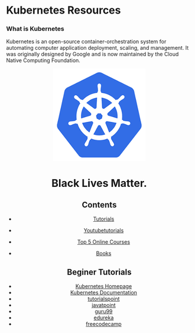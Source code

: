 # Kubernetes Resources
### What is Kubernetes
Kubernetes is an open-source container-orchestration system for automating computer application deployment, scaling, and management. It was originally designed by Google and is now maintained by the Cloud Native Computing Foundation. 

<div align="center">
	<code><img height="250" src="https://raw.githubusercontent.com/github/explore/80688e429a7d4ef2fca1e82350fe8e3517d3494d/topics/kubernetes/kubernetes.png"></code>
</div>
<div align="center">
	
# Black Lives Matter.

## Contents

- [Tutorials](#beginer-tutorials)<br/> 

- [ Youtubetutorials](#beginer-tutorials)<br/> 

- [Top 5 Online Courses](#beginer-tutorials)<br/> 

- [Books](#beginer-tutorials)<br/> 

## Beginer Tutorials

- [Kubernetes Homepage ](https://kubernetes.io/)
- [Kubernetes Documentation](https://kubernetes.io/docs/home/)
- [tutorialspoint](https://www.tutorialspoint.com/kubernetes/index.htm)
- [javatpoint](https://www.javatpoint.com/kubernetes)
- [guru99](https://www.guru99.com/kubernetes-tutorial.html)
- [edureka](https://www.edureka.co/blog/kubernetes-tutorial/)
- [freecodecamp](https://www.freecodecamp.org/news/learn-kubernetes-in-under-3-hours-a-detailed-guide-to-orchestrating-containers-114ff420e882/)




